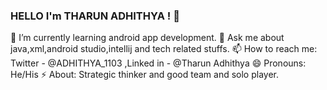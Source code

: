 ### HELLO I'm THARUN ADHITHYA ! 👋

🔭 I’m currently learning android app development.
💬 Ask me about java,xml,android studio,intellij and tech related stuffs.
📫 How to reach me: Twitter - @ADHITHYA_1103 ,Linked in - @Tharun Adhithya
😄 Pronouns: He/His
⚡ About: Strategic thinker and good team and solo player.

